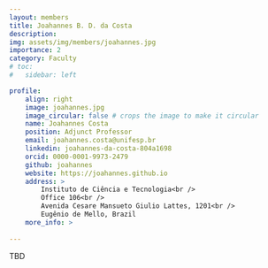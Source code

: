```yaml
---
layout: members
title: Joahannes B. D. da Costa
description: 
img: assets/img/members/joahannes.jpg
importance: 2
category: Faculty
# toc:
#   sidebar: left

profile:
    align: right
    image: joahannes.jpg
    image_circular: false # crops the image to make it circular
    name: Joahannes Costa
    position: Adjunct Professor
    email: joahannes.costa@unifesp.br
    linkedin: joahannes-da-costa-804a1698
    orcid: 0000-0001-9973-2479
    github: joahannes
    website: https://joahannes.github.io
    address: >
        Instituto de Ciência e Tecnologia<br />
        Office 106<br />
        Avenida Cesare Mansueto Giulio Lattes, 1201<br />
        Eugênio de Mello, Brazil
    more_info: >
      
---
```


TBD
